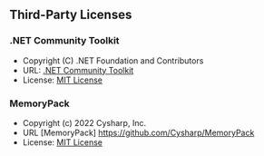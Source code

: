 ﻿## Third-Party Licenses

### .NET Community Toolkit

* Copyright (C) .NET Foundation and Contributors
* URL: [.NET Community Toolkit](https://github.com/CommunityToolkit/dotnet)
* License: [MIT License](https://github.com/CommunityToolkit/dotnet/blob/main/License.md)

### MemoryPack

* Copyright (c) 2022 Cysharp, Inc.
* URL [MemoryPack] https://github.com/Cysharp/MemoryPack
* License: [MIT License](https://github.com/Cysharp/MemoryPack/blob/main/LICENSE.md)
